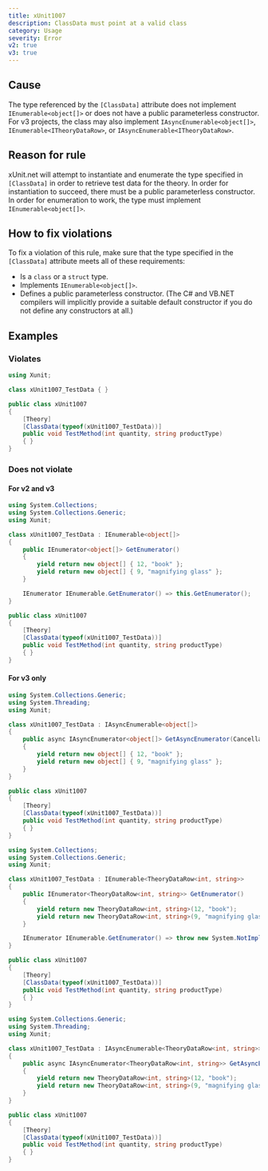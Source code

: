```yaml
---
title: xUnit1007
description: ClassData must point at a valid class
category: Usage
severity: Error
v2: true
v3: true
---
```


## Cause

The type referenced by the `[ClassData]` attribute does not implement `IEnumerable<object[]>` or does not have a public parameterless constructor. For v3 projects, the class may also implement `IAsyncEnumerable<object[]>`, `IEnumerable<ITheoryDataRow>`, or `IAsyncEnumerable<ITheoryDataRow>`.

## Reason for rule

xUnit.net will attempt to instantiate and enumerate the type specified in `[ClassData]` in order to retrieve test data for the theory. In order for instantiation to succeed, there must be a public parameterless constructor. In order for enumeration to work, the type must implement `IEnumerable<object[]>`.

## How to fix violations

To fix a violation of this rule, make sure that the type specified in the `[ClassData]` attribute meets all of these requirements:

* Is a `class` or a `struct` type.
* Implements `IEnumerable<object[]>`.
* Defines a public parameterless constructor. (The C# and VB.NET compilers will implicitly provide a suitable default constructor if you do not define any constructors at all.)

## Examples

### Violates

```csharp
using Xunit;

class xUnit1007_TestData { }

public class xUnit1007
{
    [Theory]
    [ClassData(typeof(xUnit1007_TestData))]
    public void TestMethod(int quantity, string productType)
    { }
}
```

### Does not violate

#### For v2 and v3

```csharp
using System.Collections;
using System.Collections.Generic;
using Xunit;

class xUnit1007_TestData : IEnumerable<object[]>
{
    public IEnumerator<object[]> GetEnumerator()
    {
        yield return new object[] { 12, "book" };
        yield return new object[] { 9, "magnifying glass" };
    }

    IEnumerator IEnumerable.GetEnumerator() => this.GetEnumerator();
}

public class xUnit1007
{
    [Theory]
    [ClassData(typeof(xUnit1007_TestData))]
    public void TestMethod(int quantity, string productType)
    { }
}
```

#### For v3 only

```csharp
using System.Collections.Generic;
using System.Threading;
using Xunit;

class xUnit1007_TestData : IAsyncEnumerable<object[]>
{
    public async IAsyncEnumerator<object[]> GetAsyncEnumerator(CancellationToken cancellationToken = default)
    {
        yield return new object[] { 12, "book" };
        yield return new object[] { 9, "magnifying glass" };
    }
}

public class xUnit1007
{
    [Theory]
    [ClassData(typeof(xUnit1007_TestData))]
    public void TestMethod(int quantity, string productType)
    { }
}
```

```csharp
using System.Collections;
using System.Collections.Generic;
using Xunit;

class xUnit1007_TestData : IEnumerable<TheoryDataRow<int, string>>
{
    public IEnumerator<TheoryDataRow<int, string>> GetEnumerator()
    {
        yield return new TheoryDataRow<int, string>(12, "book");
        yield return new TheoryDataRow<int, string>(9, "magnifying glass");
    }

    IEnumerator IEnumerable.GetEnumerator() => throw new System.NotImplementedException();
}

public class xUnit1007
{
    [Theory]
    [ClassData(typeof(xUnit1007_TestData))]
    public void TestMethod(int quantity, string productType)
    { }
}
```

```csharp
using System.Collections.Generic;
using System.Threading;
using Xunit;

class xUnit1007_TestData : IAsyncEnumerable<TheoryDataRow<int, string>>
{
    public async IAsyncEnumerator<TheoryDataRow<int, string>> GetAsyncEnumerator(CancellationToken cancellationToken = default)
    {
        yield return new TheoryDataRow<int, string>(12, "book");
        yield return new TheoryDataRow<int, string>(9, "magnifying glass");
    }
}

public class xUnit1007
{
    [Theory]
    [ClassData(typeof(xUnit1007_TestData))]
    public void TestMethod(int quantity, string productType)
    { }
}
```
